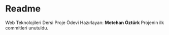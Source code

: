 # Readme

Web Teknolojileri Dersi Proje Ödevi
Hazırlayan: **Metehan Öztürk**
Projenin ilk commitleri unutuldu.
